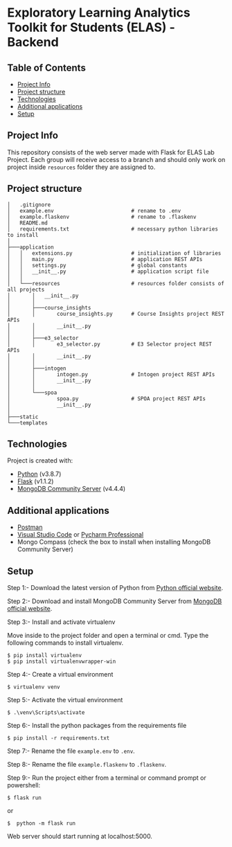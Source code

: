 # Exploratory Learning Analytics Toolkit for Students (ELAS) - Backend

## Table of Contents

* [Project Info](#project-info)
* [Project structure](#project-structure)
* [Technologies](#technologies)
* [Additional applications](#Additional-applications)
* [Setup](#setup)

## Project Info

This repository consists of the web server made with Flask for ELAS Lab Project. Each group will receive access to a
branch and should only work on project inside ```resources``` folder they are assigned to.

## Project structure

```
│   .gitignore
│   example.env                         # rename to .env
│   example.flaskenv                    # rename to .flaskenv
│   README.md
│   requirements.txt                    # necessary python libraries to install
│
├───application
│   │   extensions.py                   # initialization of libraries
│   │   main.py                         # application REST APIs
│   │   settings.py                     # global constants
│   │   __init__.py                     # application script file
│   │
│   └───resources                       # resources folder consists of all projects
│       │   __init__.py
│       │
│       ├───course_insights
│       │       course_insights.py      # Course Insights project REST APIs
│       │       __init__.py
│       │
│       ├───e3_selector
│       │       e3_selector.py          # E3 Selector project REST APIs
│       │       __init__.py
│       │
│       ├───intogen
│       │       intogen.py              # Intogen project REST APIs
│       │       __init__.py
│       │
│       └───spoa
│               spoa.py                 # SPOA project REST APIs
│               __init__.py
│
├───static
└───templates
```

## Technologies

Project is created with:

* [Python](https://www.python.org/downloads/release/python-387/) (v3.8.7)
* [Flask](https://flask.palletsprojects.com/en/1.1.x/) (v1.1.2)
* [MongoDB Community Server](https://www.mongodb.com/try/download/community) (v4.4.4)

## Additional applications

* [Postman](https://www.postman.com/downloads/)
* [Visual Studio Code](https://code.visualstudio.com/download)
  or [Pycharm Professional](https://www.jetbrains.com/de-de/pycharm/download/#section=windows)
* Mongo Compass (check the box to install when installing MongoDB Community Server)

## Setup

Step 1:- Download the latest version of Python from [Python official website](https://www.python.org/downloads/).

Step 2:- Download and install MongoDB Community Server
from [MongoDB official website](https://www.mongodb.com/try/download/community).

Step 3:- Install and activate virtualenv

Move inside to the project folder and open a terminal or cmd. Type the following commands to install virtualenv.

```
$ pip install virtualenv
$ pip install virtualenvwrapper-win
```

Step 4:- Create a virtual environment

```
$ virtualenv venv
```

Step 5:- Activate the virtual environment

```
$ .\venv\Scripts\activate
```

Step 6:- Install the python packages from the requirements file

```
$ pip install -r requirements.txt
```

Step 7:- Rename the file ```example.env``` to ```.env```.

Step 8:- Rename the file ```example.flaskenv``` to ```.flaskenv```.

Step 9:- Run the project either from a terminal or command prompt or powershell:

```
$ flask run
```

or

```
$  python -m flask run
```

Web server should start running at localhost:5000.
